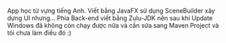App học từ vựng tiếng Anh.
Viết bằng JavaFX sử dụng SceneBuilder xây dựng UI nhưng...
Phía Back-end viết bằng Zulu-JDK nên sau khi Update Windows đã không còn chạy được nữa và cần sửa sang Maven Project và tôi chưa làm điều đó :)
